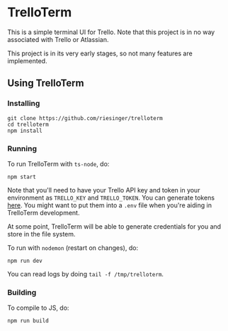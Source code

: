 # TrelloTerm

This is a simple terminal UI for Trello. Note that this project is in no way associated with Trello
or Atlassian.

This project is in its very early stages, so not many features are implemented.

## Using TrelloTerm

### Installing

```
git clone https://github.com/riesinger/trelloterm
cd trelloterm
npm install
```

### Running

To run TrelloTerm with `ts-node`, do:

```
npm start
```

Note that you'll need to have your Trello API key and token in your environment as `TRELLO_KEY` and
`TRELLO_TOKEN`. You can generate tokens [here](https://trello.com/app-key). You might want to put
them into a `.env` file when you're aiding in TrelloTerm development.

At some point, TrelloTerm will be able to generate credentials for you and store in the file system.

To run with `nodemon` (restart on changes), do:

```
npm run dev
```

You can read logs by doing `tail -f /tmp/trelloterm`.

### Building

To compile to JS, do:

```
npm run build
```

